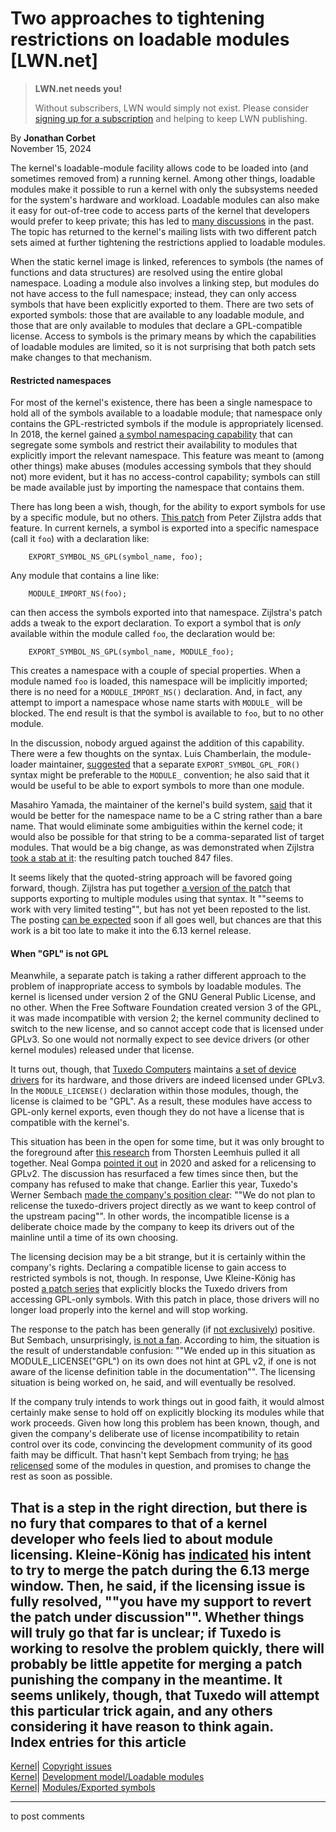 # Two approaches to tightening restrictions on loadable modules [LWN.net]

> **LWN.net needs you!**
> 
> Without subscribers, LWN would simply not exist. Please consider [signing up for a subscription](/Promo/nst-nag2/subscribe) and helping to keep LWN publishing. 

By **Jonathan Corbet**  
November 15, 2024 

The kernel's loadable-module facility allows code to be loaded into (and sometimes removed from) a running kernel. Among other things, loadable modules make it possible to run a kernel with only the subsystems needed for the system's hardware and workload. Loadable modules can also make it easy for out-of-tree code to access parts of the kernel that developers would prefer to keep private; this has led to [many discussions](/Kernel/Index/#Modules-Exported_symbols) in the past. The topic has returned to the kernel's mailing lists with two different patch sets aimed at further tightening the restrictions applied to loadable modules. 

When the static kernel image is linked, references to symbols (the names of functions and data structures) are resolved using the entire global namespace. Loading a module also involves a linking step, but modules do not have access to the full namespace; instead, they can only access symbols that have been explicitly exported to them. There are two sets of exported symbols: those that are available to any loadable module, and those that are only available to modules that declare a GPL-compatible license. Access to symbols is the primary means by which the capabilities of loadable modules are limited, so it is not surprising that both patch sets make changes to that mechanism. 

#### Restricted namespaces

For most of the kernel's existence, there has been a single namespace to hold all of the symbols available to a loadable module; that namespace only contains the GPL-restricted symbols if the module is appropriately licensed. In 2018, the kernel gained [a symbol namespacing capability](/Articles/760045/) that can segregate some symbols and restrict their availability to modules that explicitly import the relevant namespace. This feature was meant to (among other things) make abuses (modules accessing symbols that they should not) more evident, but it has no access-control capability; symbols can still be made available just by importing the namespace that contains them. 

There has long been a wish, though, for the ability to export symbols for use by a specific module, but no others. [This patch](/ml/all/20241106190240.GR10375@noisy.programming.kicks-ass.net) from Peter Zijlstra adds that feature. In current kernels, a symbol is exported into a specific namespace (call it `foo`) with a declaration like: 
    
    
        EXPORT_SYMBOL_NS_GPL(symbol_name, foo);
    

Any module that contains a line like: 
    
    
        MODULE_IMPORT_NS(foo);
    

can then access the symbols exported into that namespace. Zijlstra's patch adds a tweak to the export declaration. To export a symbol that is _only_ available within the module called `foo`, the declaration would be: 
    
    
        EXPORT_SYMBOL_NS_GPL(symbol_name, MODULE_foo);
    

This creates a namespace with a couple of special properties. When a module named `foo` is loaded, this namespace will be implicitly imported; there is no need for a `MODULE_IMPORT_NS()` declaration. And, in fact, any attempt to import a namespace whose name starts with `MODULE_` will be blocked. The end result is that the symbol is available to `foo`, but to no other module. 

In the discussion, nobody argued against the addition of this capability. There were a few thoughts on the syntax. Luis Chamberlain, the module-loader maintainer, [suggested](/ml/all/Zyv-yxClglfwvmUa@bombadil.infradead.org/) that a separate `EXPORT_SYMBOL_GPL_FOR()` syntax might be preferable to the `MODULE_` convention; he also said that it would be useful to be able to export symbols to more than one module. 

Masahiro Yamada, the maintainer of the kernel's build system, [said](/ml/all/CAK7LNASDnB86Ds_dqBTxfHi=OfTXqu66U3v+4M_OEzKiK5Skdw@mail.gmail.com) that it would be better for the namespace name to be a C string rather than a bare name. That would eliminate some ambiguities within the kernel code; it would also be possible for that string to be a comma-separated list of target modules. That would be a big change, as was demonstrated when Zijlstra [took a stab at it](/ml/all/20241107125044.GB38786@noisy.programming.kicks-ass.net): the resulting patch touched 847 files. 

It seems likely that the quoted-string approach will be favored going forward, though. Zijlstra has put together [a version of the patch](/ml/all/20241107152749.GA38972@noisy.programming.kicks-ass.net/) that supports exporting to multiple modules using that syntax. It ""seems to work with very limited testing"", but has not yet been reposted to the list. The posting [can be expected](/ml/all/20241115124935.GC22801@noisy.programming.kicks-ass.net) soon if all goes well, but chances are that this work is a bit too late to make it into the 6.13 kernel release. 

#### When "GPL" is not GPL

Meanwhile, a separate patch is taking a rather different approach to the problem of inappropriate access to symbols by loadable modules. The kernel is licensed under version 2 of the GNU General Public License, and no other. When the Free Software Foundation created version 3 of the GPL, it was made incompatible with version 2; the kernel community declined to switch to the new license, and so cannot accept code that is licensed under GPLv3. So one would not normally expect to see device drivers (or other kernel modules) released under that license. 

It turns out, though, that [Tuxedo Computers](https://www.tuxedocomputers.com/en) maintains [a set of device drivers](https://gitlab.com/tuxedocomputers/development/packages) for its hardware, and those drivers are indeed licensed under GPLv3. In the `MODULE_LICENSE()` declaration within those modules, though, the license is claimed to be "GPL". As a result, these modules have access to GPL-only kernel exports, even though they do not have a license that is compatible with the kernel's. 

This situation has been in the open for some time, but it was only brought to the foreground after [this research](https://fosstodon.org/@kernellogger/113423314337991594) from Thorsten Leemhuis pulled it all together. Neal Gompa [pointed it out](https://github.com/tuxedocomputers/tuxedo-keyboard/issues/61) in 2020 and asked for a relicensing to GPLv2. The discussion has resurfaced a few times since then, but the company has refused to make that change. Earlier this year, Tuxedo's Werner Sembach [made the company's position clear](https://gitlab.com/tuxedocomputers/development/packages/tuxedo-drivers/-/issues/137#note_1807179414): ""We do not plan to relicense the tuxedo-drivers project directly as we want to keep control of the upstream pacing"". In other words, the incompatible license is a deliberate choice made by the company to keep its drivers out of the mainline until a time of its own choosing. 

The licensing decision may be a bit strange, but it is certainly within the company's rights. Declaring a compatible license to gain access to restricted symbols is not, though. In response, Uwe Kleine-König has posted [a patch series](/ml/all/20241114103133.547032-4-ukleinek@kernel.org/) that explicitly blocks the Tuxedo drivers from accessing GPL-only symbols. With this patch in place, those drivers will no longer load properly into the kernel and will stop working. 

The response to the patch has been generally (if [not exclusively](/ml/all/20241114131843.0df6a5a2@kf-ir16/)) positive. But Sembach, unsurprisingly, [is not a fan](/ml/all/e32e9f5c-3841-41f7-9728-f998f123cc8a@tuxedocomputers.com/). According to him, the situation is the result of understandable confusion: ""We ended up in this situation as MODULE_LICENSE("GPL") on its own does not hint at GPL v2, if one is not aware of the license definition table in the documentation"". The licensing situation is being worked on, he said, and will eventually be resolved. 

If the company truly intends to work things out in good faith, it would almost certainly make sense to hold off on explicitly blocking its modules while that work proceeds. Given how long this problem has been known, though, and given the company's deliberate use of license incompatibility to retain control over its code, convincing the development community of its good faith may be difficult. That hasn't kept Sembach from trying; he [has relicensed](/ml/all/20241115130139.1244786-1-wse@tuxedocomputers.com) some of the modules in question, and promises to change the rest as soon as possible. 

That is a step in the right direction, but there is no fury that compares to that of a kernel developer who feels lied to about module licensing. Kleine-König has [indicated](/ml/all/h5q36ajuzgwf5yrjmqv46x62evifcgoi5imxhcvsv7oxauvxak@sj54oisawqnf) his intent to try to merge the patch during the 6.13 merge window. Then, he said, if the licensing issue is fully resolved, ""you have my support to revert the patch under discussion"". Whether things will truly go that far is unclear; if Tuxedo is working to resolve the problem quickly, there will probably be little appetite for merging a patch punishing the company in the meantime. It seems unlikely, though, that Tuxedo will attempt this particular trick again, and any others considering it have reason to think again.  
Index entries for this article  
---  
[Kernel](/Kernel/Index)| [Copyright issues](/Kernel/Index#Copyright_issues)  
[Kernel](/Kernel/Index)| [Development model/Loadable modules](/Kernel/Index#Development_model-Loadable_modules)  
[Kernel](/Kernel/Index)| [Modules/Exported symbols](/Kernel/Index#Modules-Exported_symbols)  
  


* * *

to post comments 
